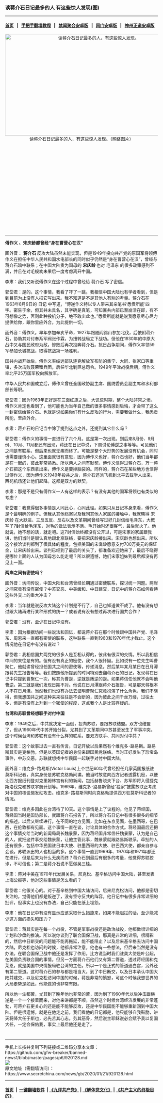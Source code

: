 ### 读蒋介石日记最多的人 有这些惊人发现(图)
------------------------

#### [首页](https://github.com/gfw-breaker/banned-news1/blob/master/README.md) &nbsp;&nbsp;|&nbsp;&nbsp; [手把手翻墙教程](https://github.com/gfw-breaker/guides/wiki) &nbsp;&nbsp;|&nbsp;&nbsp; [禁闻聚合安卓版](https://github.com/gfw-breaker/bn-android) &nbsp;&nbsp;|&nbsp;&nbsp; [网门安卓版](https://github.com/oGate2/oGate) &nbsp;&nbsp;|&nbsp;&nbsp; [神州正道安卓版](https://github.com/SzzdOgate/update) 



<div class="article_right" style="fone-color:#000">
 <p style="text-align:center">
  <img alt="读蒋介石日记最多的人，有这些惊人发现。" src="https://img2.secretchina.com/pic/2018/12-1/p2314101a822179323-ss.jpg" style="height:335px; width:600px"/>
  <br>
   读蒋介石日记最多的人，有这些惊人发现。（网络图片）
   <span id="hideid" name="hideid" style="color:red;display:none;">
    <span href="https://www.secretchina.com">
    </span>
   </span>
  </br>
 </p>
 <div id="txt-mid1-t21-2017">
  <ins class="adsbygoogle" data-ad-client="ca-pub-1276641434651360" data-ad-slot="2451032099" style="display:inline-block;width:336px;height:280px">
  </ins>
  

---


  </div>
 </div>
 <p>
  <strong>
   <span href="https://www.secretchina.com/news/gb/tag/傅作义" target="_blank">
    傅作义
   </span>
   、宋庆龄都曾经“身在曹营心在汉”
  </strong>
  <span id="hideid" name="hideid" style="color:red;display:none;">
   <span href="https://www.secretchina.com">
   </span>
  </span>
 </p>
 <p>
  画外音：
  <strong>
   蒋介石
  </strong>
  反攻大陆虽然未能实现，但是1949年投向共产党的原国军将领傅作义在担任中华人民共和国水电部长的同时似乎仍然是“身在曹营心在汉”，曾经与蒋介石暗中联系；在中国大陆贵为国母的
  <strong>
   宋庆龄
  </strong>
  也对
  <span href="https://www.secretchina.com/news/gb/tag/毛泽东" target="_blank">
   毛泽东
  </span>
  的很多政策感到不满，并且在对毛规劝未果后一度考虑离开中国。
 </p>
 <p>
  李肃：我们又听说傅作义在这个过程中曾经给
  <span href="https://www.secretchina.com/news/gb/tag/蒋介石" target="_blank">
   蒋介石
  </span>
  写了密信。
 </p>
 <p>
  郭岱君：是的。这个事情，我看了吓了一跳。我相信中国大陆也有学者看到，但是到目前为止没有人把它写出来。我不知道是不是其他人有别的考量。蒋介石在1963年8月9日的
  <span href="https://www.secretchina.com/news/gb/tag/日记" target="_blank">
   日记
  </span>
  中写道，“傅逆作义特以专人带来其亲笔书‘悉贡所能’四字。密告于余，但其并未具名，其字确是真笔，可知匪共内部已至崩溃在即，有不可想像之势，否则此种投机分子，绝不敢出此也。”悉贡所能就是说我愿意尽心尽力提供给你，跟你里应外合，为此提供一切。
 </p>
 <p>
  画外音：傅作义，早年参加辛亥革命，1927年跟随阎锡山参加北伐，后依附蒋介石，协助其对付奉系军阀张作霖，为扭转战局立下战功。但他在1930年的中原大战中又与国民政府为敌，惨败后再次投奔蒋介石。抗日战争期间，傅作义率领59军参加长城抗战，取得抗战第一场胜利。
 </p>
 <p>
  国共内战开始后，傅作义率绥远部队连克解放军布防的集宁、大同、张家口等重镇，多次击败聂荣臻兵团，后任华北剿匪总司令。1949年平津战役后期，傅作义率北平25万国军投向解放军。
 </p>
 <p>
  中华人民共和国成立后，傅作义曾任全国政协副主席、国防委员会副主席和水利部部长等职。
 </p>
 <p>
  郭岱君：因为1963年正好是在三面红旗之后，大饥荒时期，整个大陆非常之惨。傅作义肯定也看到了，他可能也为当年自己做的很多事情感到后悔，才会带了这么一封密信给蒋介石。也就是说如果你们有什么反攻的行为，需要我做什么，我悉贡所能，里应外合。
 </p>
 <p>
  李肃：蒋介石的日记当中除了提到这点之外，还提到其它什么吗？
 </p>
 <p>
  郭岱君：傅作义的事情一直进行了六个月。这是第一次出现。到后来8月份、9月份、10月、11月都还有出现，蒋还在日记中说，下周讨论傅逆之事等等。可见他们之间是有联系，但后来也就无疾而终了。可能是整个大形势的发展没有机会，同时也需要谨慎小心。这里面就很有意思，因为傅作义也好，蒋介石也好，他们当年都是在一起的，彼此非常熟悉。所以两人之间有默契。傅作义信得过蒋介石，万一蒋介石把这个东西拿出来，傅作义是要掉脑袋的。同样的，蒋介石在某些地方也信得过傅作义，因为傅作义1949年投共之后，蒋介石还派飞机到北平去载学人出来，西苑机场还让他们起降。这都是双方的默契。
 </p>
 <p>
  李肃：那是不是只有傅作义一人有这样的表示？有没有其他的国军将领也有类似的考虑？
 </p>
 <p>
  郭岱君：我觉得很多事情是人同此心，心同此理。如果只从日记本身来看，傅作义是个最明确的例子。但我从其他档案以及我同其他人家属的接触中，我就晓得
  <span href="https://www.secretchina.com/news/gb/tag/宋庆龄" target="_blank">
   宋庆龄
  </span>
  在大跃进、三反五反、反右以及文革期间曾经写过好几封信给毛泽东，大概写了7封信给毛泽东，对毛的做法表示不满。毛开始时还很客气，最后就火了。他就说，她不想的话，就走吧。这7封信始终都没有公开过，可是宋家的家属跟我讲，他们当时是很认真地跟北京联络，要把宋庆龄接出来。宋庆龄也想出来。所以这个接洽谈判都到了很具体的程度，包括美国的宋霭龄愿意支付700万美元的保证金，让宋庆龄出来。谈判已经到了最后的关头了，都准备欢迎她来了，最后不晓得是哪位上面的人认为国母怎么能走呢？所以很遗憾，她们宋家姐妹到最后都没有再见上一面。
 </p>
 <p>
  <strong>
   两岸之间有密使吗？
  </strong>
 </p>
 <p>
  画外音：坊间传说，中国大陆和台湾曾经长期通过密使联系，探讨统一问题。两岸之间究竟有没有密使？中苏交恶、中美缓和、中日建交，日记中的蒋介石如何看待这些外交上的重大冲击？
 </p>
 <center>
  <div style="max-width: 632px;height:180px; display: none; text-align: center; margin: 0 auto; overflow: hidden;overflow-x: hidden;">
   <div id="taboola-midarticle-thumbnails" style="max-width: 632px;height:180px;overflow: hidden;overflow-x: hidden;">
   </div>
  </div>
  <div>
   <ins class="adsbygoogle" data-ad-client="ca-pub-1276641434651360" data-ad-format="fluid" data-ad-layout="in-article" data-ad-slot="5164544770" style="display:block; text-align:center;">
   </ins>
  </div>
 </center>
 <p>
  李肃：当年就是说反攻大陆这个计划是不行了，自己也知道做不成了。他有没有想过跟大陆再进行某种形式的统一？或者说有没有想过再次进行国共合作？
 </p>
 <p>
  郭岱君：没有，至少在日记中没有。
 </p>
 <p>
  李肃：因为根据坊间一些说法和回忆，都说蒋介石在那个时候跟中国共产党、毛泽东、周恩来一直都有密使的联系，这种联系一直到1960和1970年代才截止。这个情况他在日记中有没有说过？
 </p>
 <p>
  郭岱君：我相信国共两党的很多人是互相认得的，彼此有很深的交情。所以我相信中间的来往是有的。但有没有真正的密使，我个人很怀疑。比如说有一位先生叫曹聚仁，他就讲曾经担任国共之间的密使等，传递消息，然后某年某月某日在日月潭跟蒋先生报告等等。我们按照他所提到的时间特别去翻蒋介石的日记，发现蒋在日记中只提到曹聚仁一次，称其为曹逆，逆就是叛逆的逆。如果蒋信任他就不会叫他曹逆。第二就是我们发现日期不对。他说在日月潭跟蒋介石报告，可是那天蒋根本人不在日月潭。当然我们也没有办法去证明曹聚仁究竟扮演了什么角色，我们不晓得，但我想国共之间这种来来往往是不会断的，因为彼此之间千丝万缕，过往太多，但是有没有上升到一个密使的程度，这点我个人是比较存疑的。
 </p>
 <p>
  <strong>
   台湾和苏联曾经想联手对付中国
  </strong>
 </p>
 <center>
  <ins class="adsbygoogle" data-ad-client="ca-pub-1276641434651360" data-ad-format="fluid" data-ad-layout="in-article" data-ad-slot="3646767294" style="display:block; text-align:center;">
  </ins>
 </center>
 <p>
  李肃：1949之后，中共就决定一面倒，投向苏联，要跟苏联结盟。双方也结盟了，但从1960年代中苏开始分裂，尤其到了文革期间中苏甚至发生了军事冲突。这个时候台湾和苏联有没有什么样的联系，要双方联手、共同对付中共？
 </p>
 <p>
  郭岱君：这个故事过去一直有传言。日记开放以后果然有个维克多･路易斯。路易斯其实是克格勃，但是以英国记者的身份来跟国民党联络。当时正好发生了珍宝岛事件，中苏交恶，苏联就想找中华民国一起联手对付中国大陆。
 </p>
 <p>
  画外音：维克多･路易斯(Victor Louis)上个世纪60年代曾经担任几家英国报纸驻莫斯科记者，真实身份是苏联克格勃间谍。他当时故意向西方记者透露机密，以便让西方报纸刊登对克里姆林宫有利的新闻，包括赫鲁晓夫下台、苏军即将入侵捷克斯洛伐克和苏联宇航计划等。1969年，维克多･路易斯曾经“独家”披露苏联正考虑对中国的核设施发动攻击。维克多･路易斯同时向克格勃提供西方驻莫斯科记者的情况。
 </p>
 <p>
  郭岱君：维克多因此在台湾待了10天。这个事情是上了议程的。他见了蒋经国，蒋经国当时是国防部长，就跟蒋介石报告了，所以蒋介石日记中有很多很多的细节的描述。以后又继续进行，在不同的地方见面，比如在东京见面，在墨西哥，在巴西，在伦敦都有见面。这个事情一直在谈，讨论具体的合作方式。蒋经国最后还把这个事情交给当时的新闻局局长魏景蒙，因为蒋经国非常信任魏景蒙，认为是自己的人，就把这件事交给魏景蒙，让他主管此事，魏景蒙就跟路易斯联系。牵扯的人还有很多，包括中华民国驻日本大使、驻墨西哥的大使、驻巴西大使，都亲自参与会谈。苏联派出的人也相当的多。这个事情一直到1969年、1970年和1971年都还在进行，但是后来为什么无疾而终？蒋介石到最后有很多的考量，他觉得苏联狡诈，不可信也；第二是蒋介石说不愿做吴三桂。
 </p>
 <p>
  李肃：蒋对中美在1970年代发展关系，尼克松、基辛格访问中国大陆，甚至发表上海公报等，他对这些事情是怎么看的？
 </p>
 <p>
  郭岱君：他很关心的。对于基辛格到中国大陆访问，后来尼克松访问，他都是密切关注的，觉得他们都是叛逆了，没有坚守反共的阵容。他日记中有很多非常详细的批评，但事实上也没有办法，自己只能在纸上埋怨。
 </p>
 <p>
  李肃：他在日记中有没有显示应该采取什么措施来，如果不能阻拦的话，至少能减少这方面的损失和压力？
 </p>
 <p>
  郭岱君：蒋其实是在每一个战役，不管是军事战役还是政治战役，他都做很详细的计划和沙盘的推演。所以说你谈到了联合国保卫战，那真是非常的详细，很精彩的，然后中日断交的问题能不能再拖延，能不能阻止？以及后来基辛格去访问中国大陆，尼克松也访问的时候，他都非常注意。他也有一些想法，但后来当然是没有办法。在联合国保卫战中他还是发挥了作用。比方说当时我们驻美大使是叶公超，在美国负责联合国的事情，但另一方面蒋介石他们又有第二管道，透过蒋经国和克莱恩，就是美国中央情报局驻台湾的主任。所以一个是正式的管道通白宫，另外还有第二管道。这时蒋介石的参与都是相当大。到了中日断交，以及日本承认中国大陆并建交，以及尼克松访问中国的时候，蒋是非常的愤怒，可这个时候我想世界的大局走势是如此，他能做的也非常有限。
 </p>
 <p>
  所以他一生都苦，尤其到了晚年他也非常的苦，因为到了1960年代以后冲击跟横逆是一个一个接着而来，对他来讲都是不顺。虽然这个时候台湾经济发展的非常蓬勃，可蒋介石更关心的还是能不能够反攻，还是中华民国能不能够重新回到中国大陆。但是很遗憾，就是在他走之前，我们看他的日记都是，他只能够自我鼓励，讲天将降大任于斯也，必先苦其心志，劳其筋骨，然后说主耶稣说必会赋予我以复国大任，一定会保佑我，事实上最后他还是走了。
  <center>
   <div>
    <div id="txt-mid2-t22-2017" style="display: block;  max-height: 351px;  overflow: hidden;">
     <div id="SC-21xxx">
     </div>
     <ins class="adsbygoogle" data-ad-client="ca-pub-1276641434651360" data-ad-format="auto" data-ad-slot="4301710469" data-full-width-responsive="true" style="display:block">
     </ins>
    </div>
   </div>
  </center>
  <div style="padding-top:12px;">
  </div>
 </p>
</div>

<hr/>
手机上长按并复制下列链接或二维码分享本文章：<br/>
https://github.com/gfw-breaker/banned-news1/blob/master/pages/p6/920128.md <br/>
<a href='https://github.com/gfw-breaker/banned-news1/blob/master/pages/p6/920128.md'><img src='https://github.com/gfw-breaker/banned-news1/blob/master/pages/p6/920128.md.png'/></a> <br/>
原文地址（需翻墙访问）：https://www.secretchina.com/news/gb/2020/01/21/920128.html


------------------------
#### [首页](https://github.com/gfw-breaker/banned-news1/blob/master/README.md) &nbsp;|&nbsp; [一键翻墙软件](https://github.com/gfw-breaker/nogfw/blob/master/README.md) &nbsp;| [《九评共产党》](https://github.com/gfw-breaker/9ping.md/blob/master/README.md#九评之一评共产党是什么) | [《解体党文化》](https://github.com/gfw-breaker/jtdwh.md/blob/master/README.md) | [《共产主义的终极目的》](https://github.com/gfw-breaker/gczydzjmd.md/blob/master/README.md)


<img src='http://gfw-breaker.win/banned-news/pages/p6/920128.md' width='0px' height='0px'/>